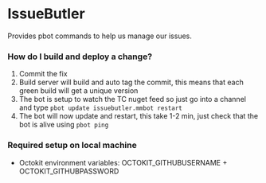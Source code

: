 IssueButler
===========

Provides pbot commands to help us manage our issues.

### How do I build and deploy a change?

1. Commit the fix
2. Build server will build and auto tag the commit, this means that each green build will get a unique version
3. The bot is setup to watch the TC nuget feed so just go into a channel and type `pbot update issuebutler.mmbot restart`
4. The bot will now update and restart, this take 1-2 min, just check that the bot is alive using `pbot ping`

### Required setup on local machine

* Octokit environment variables: OCTOKIT_GITHUBUSERNAME + OCTOKIT_GITHUBPASSWORD
